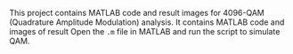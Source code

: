 This project contains MATLAB code and result images for 4096-QAM (Quadrature Amplitude Modulation) analysis.
It contains MATLAB code and images of result
Open the `.m` file in MATLAB and run the script to simulate QAM.
